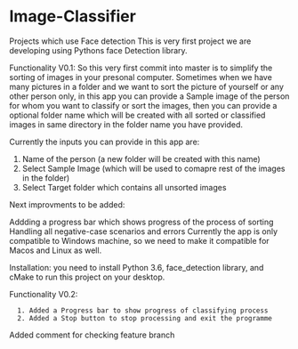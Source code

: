 # Image-Classifier
Projects which use Face detection
This is very first project we are developing using Pythons face Detection library.

Functionality V0.1:
So this very first commit into master is to simplify the sorting of images in your presonal computer. Sometimes when we have many pictures in a folder and we want to sort the picture of yourself or any other person only, in this app you can provide a Sample image of the person for whom you want to classify or sort the images, then you can provide a optional folder name which will be created with all sorted or classified images in same directory in the folder name you have provided.

Currently the inputs you can provide in this app are:

  1. Name of the person (a new folder will be created with this name)
  2. Select Sample Image (which will be used to comapre rest of the images in the folder)
  3. Select Target folder which contains all unsorted images
  
  
Next improvments to be added:

Addding a progress bar which shows progress of the process of sorting Handling all negative-case scenarios and errors Currently the app is only compatible to Windows machine, so we need to make it compatible for Macos and Linux as well.

Installation:
you need to install Python 3.6, face_detection library, and cMake to run this project on your desktop.


Functionality V0.2:

      1. Added a Progress bar to show progress of classifying process
      2. Added a Stop button to stop processing and exit the programme

Added comment for checking feature branch
